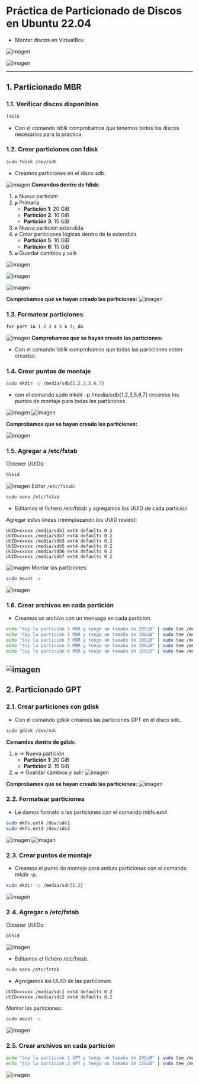 # Práctica de Particionado de Discos en Ubuntu 22.04

- Montar discos en VirtualBox
  
![imagen](/Imagenes/1.png)

![imagen](/Imagenes/2.png)


---

## 1. Particionado MBR

### **1.1. Verificar discos disponibles**
```bash
lsblk
```
- Con el comando lsblk comprobamos que tenemos todos los discos necesarios para la practica

### **1.2. Crear particiones con fdisk**
```bash
sudo fdisk /dev/sdb
```
- Creamos particiones en el disco sdb.

![imagen](/Imagenes/3.png)
**Comandos dentro de fdisk:**
1. **`n`**  Nueva partición
2. **`p`**  Primaria
   - **Partición 1**: 20 GiB
   - **Partición 2**: 10 GiB
   - **Partición 3**: 15 GiB
3. **`n`**  Nueva partición extendida
4. **`n`**  Crear particiones lógicas dentro de la extendida
   - **Partición 5**: 10 GiB
   - **Partición 6**: 15 GiB
5. **`w`**  Guardar cambios y salir

![imagen](/Imagenes/4.png)

![imagen](/Imagenes/5.png)

![imagen](/Imagenes/6.png)

**Comprobamos que se hayan creado las particiones:**
![imagen](/Imagenes/7.png)

### **1.3. Formatear particiones**
```bash
for part in 1 2 3 4 5 6 7; do
```
![imagen](/Imagenes/8.png)
**Comprobamos que se hayan creado las particiones:**

- Con el comando lsblk comprobamos que todas las particiones esten creadas.


### **1.4. Crear puntos de montaje**
```bash
sudo mkdir -p /media/sdb{1,2,3,5,6,7}
```
- con el comando sudo mkdir -p /media/sdb{1,2,3,5,6,7} creamos los puntos de montaje para todas las particiones.

![imagen](/Imagenes/9.png)
![imagen](/Imagenes/10.png)

**Comprobamos que se hayan creado las particiones:**

![imagen](/Imagenes/23.png)

### **1.5. Agregar a /etc/fstab**
Obtener UUIDs:
```bash
blkid
```
![imagen](/Imagenes/12.png)
Editar `/etc/fstab`:
```bash
sudo nano /etc/fstab
```
- Editamos el fichero /etc/fstab y agregamos los UUID de cada particion

Agregar estas líneas (reemplazando los UUID reales):
```plaintext
UUID=xxxxx /media/sdb1 ext4 defaults 0 2
UUID=xxxxx /media/sdb2 ext4 defaults 0 2
UUID=xxxxx /media/sdb3 ext4 defaults 0 2
UUID=xxxxx /media/sdb5 ext4 defaults 0 2
UUID=xxxxx /media/sdb6 ext4 defaults 0 2
UUID=xxxxx /media/sdb7 ext4 defaults 0 2
```
![imagen](/Imagenes/13.png)
Montar las particiones:
```bash
sudo mount -a
```
![imagen](/Imagenes/14.png)
### **1.6. Crear archivos en cada partición**

- Creamos un archivo con un mensage en cada particion.

```bash
echo "Soy la partición 1 MBR y tengo un tamaño de 20GiB" | sudo tee /media/sdb1/info.txt
echo "Soy la partición 2 MBR y tengo un tamaño de 10GiB" | sudo tee /media/sdb2/info.txt
echo "Soy la partición 3 MBR y tengo un tamaño de 15GiB" | sudo tee /media/sdb3/info.txt
echo "Soy la partición 5 MBR y tengo un tamaño de 10GiB" | sudo tee /media/sdb5/info.txt
echo "Soy la partición 6 MBR y tengo un tamaño de 15GiB" | sudo tee /media/sdb6/info.txt
```
![imagen](/Imagenes/11.png)
---

## 2. Particionado GPT

### **2.1. Crear particiones con gdisk**
- Con el comando gdisk creamos las particiones GPT en el disco sdc.

```bash
sudo gdisk /dev/sdc
```

**Comandos dentro de gdisk:**
1. **`n`** → Nueva partición
   - **Partición 1**: 20 GiB
   - **Partición 2**: 15 GiB
2. **`w`** → Guardar cambios y salir
![imagen](/Imagenes/15.png)

**Comprobamos que se hayan creado las particiones:**
![imagen](/Imagenes/16.png)

### **2.2. Formatear particiones**

- Le damos formato a las particiones con el comando mkfs.ext4

```bash
sudo mkfs.ext4 /dev/sdc1
sudo mkfs.ext4 /dev/sdc2
```
![imagen](/Imagenes/17.png)
![imagen](/Imagenes/18.png)
### **2.3. Crear puntos de montaje**

- Creamos el punto de montaje para ambas particiones con el comando mkdir -p.

```bash
sudo mkdir -p /media/sdc{1,2}
```
![imagen](/Imagenes/19.png)
### **2.4. Agregar a /etc/fstab**
Obtener UUIDs:
```bash
blkid
```
![imagen](/Imagenes/21.png)
- Editamos el fichero /etc/fstab.
```bash
sudo nano /etc/fstab
```

- Agregamos los UUID de las particiones.
```plaintext
UUID=xxxxx /media/sdc1 ext4 defaults 0 2
UUID=xxxxx /media/sdc2 ext4 defaults 0 2
```
Montar las particiones:
```bash
sudo mount -a
```
![imagen](/Imagenes/22.png)
### **2.5. Crear archivos en cada partición**
```bash
echo "Soy la partición 1 GPT y tengo un tamaño de 20GiB" | sudo tee /media/sdc1/info.txt
echo "Soy la partición 2 GPT y tengo un tamaño de 15GiB" | sudo tee /media/sdc2/info.txt
```
![imagen](/Imagenes/20.png)

